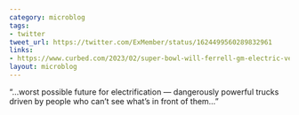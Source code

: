 ```yaml
---
category: microblog
tags:
- twitter
tweet_url: https://twitter.com/ExMember/status/1624499560289832961
links:
- https://www.curbed.com/2023/02/super-bowl-will-ferrell-gm-electric-vehicle-macho.html
layout: microblog
---
```

“…worst possible future for electrification — dangerously powerful trucks driven by people who can’t see what’s in front of them…” 
